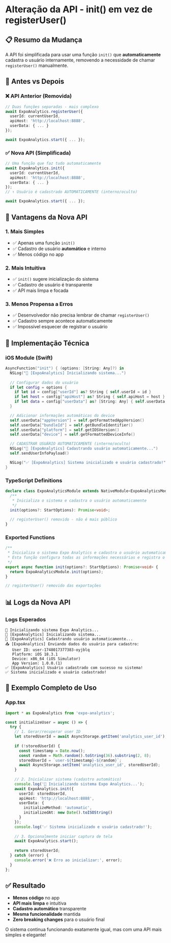 # Alteração da API - init() em vez de registerUser()

## 📋 Resumo da Mudança

A API foi simplificada para usar uma função `init()` que **automaticamente** cadastra o usuário internamente, removendo a necessidade de chamar `registerUser()` manualmente.

## 🔄 Antes vs Depois

### ❌ API Anterior (Removida)
```typescript
// Duas funções separadas - mais complexo
await ExpoAnalytics.registerUser({
  userId: currentUserId,
  apiHost: 'http://localhost:8888',
  userData: { ... }
});

await ExpoAnalytics.start({ ... });
```

### ✅ Nova API (Simplificada)
```typescript
// Uma função que faz tudo automaticamente
await ExpoAnalytics.init({
  userId: currentUserId,
  apiHost: 'http://localhost:8888',
  userData: { ... }
});
// ↑ Usuário é cadastrado AUTOMATICAMENTE (interno/oculto)

await ExpoAnalytics.start({ ... });
```

## 🎯 Vantagens da Nova API

### 1. **Mais Simples**
- ✅ Apenas uma função `init()` 
- ✅ Cadastro de usuário **automático** e interno
- ✅ Menos código no app

### 2. **Mais Intuitiva**
- ✅ `init()` sugere inicialização do sistema
- ✅ Cadastro de usuário é transparente
- ✅ API mais limpa e focada

### 3. **Menos Propensa a Erros**
- ✅ Desenvolvedor não precisa lembrar de chamar `registerUser()`
- ✅ Cadastro sempre acontece automaticamente
- ✅ Impossível esquecer de registrar o usuário

## 🔧 Implementação Técnica

### iOS Module (Swift)
```swift
AsyncFunction("init") { (options: [String: Any]?) in
  NSLog("🚀 [ExpoAnalytics] Inicializando sistema...")
  
  // Configurar dados do usuário
  if let config = options {
    if let id = config["userId"] as? String { self.userId = id }
    if let host = config["apiHost"] as? String { self.apiHost = host }
    if let data = config["userData"] as? [String: Any] { self.userData = data }
  }

  // Adicionar informações automáticas do device
  self.userData["appVersion"] = self.getFormattedAppVersion()
  self.userData["bundleId"] = self.getBundleIdentifier()
  self.userData["platform"] = self.getIOSVersion()
  self.userData["device"] = self.getFormattedDeviceInfo()

  // CADASTRAR USUÁRIO AUTOMATICAMENTE (interno/oculto)
  NSLog("👤 [ExpoAnalytics] Cadastrando usuário automaticamente...")
  self.sendUserInfoPayload()

  NSLog("✅ [ExpoAnalytics] Sistema inicializado e usuário cadastrado!")
}
```

### TypeScript Definitions
```typescript
declare class ExpoAnalyticsModule extends NativeModule<ExpoAnalyticsModuleEvents> {
  /**
   * Inicializa o sistema e cadastra o usuário automaticamente
   */
  init(options?: StartOptions): Promise<void>;
  
  // registerUser() removido - não é mais público
}
```

### Exported Functions
```typescript
/**
 * Inicializa o sistema Expo Analytics e cadastra o usuário automaticamente
 * Esta função configura todas as informações necessárias e registra o usuário internamente
 */
export async function init(options?: StartOptions): Promise<void> {
  return ExpoAnalyticsModule.init(options);
}

// registerUser() removido das exportações
```

## 📊 Logs da Nova API

### Logs Esperados
```
🚀 Inicializando sistema Expo Analytics...
🚀 [ExpoAnalytics] Inicializando sistema...
👤 [ExpoAnalytics] Cadastrando usuário automaticamente...
📤 [ExpoAnalytics] Enviando dados do usuário para cadastro:
   User ID: user-1748017377383-oyjblq
   Platform: iOS 18.3.1
   Device: x86_64 (iOS Simulator)
   App Version: 1.0.0.(1)
✅ [ExpoAnalytics] Usuário cadastrado com sucesso no sistema!
✅ Sistema inicializado e usuário cadastrado!
```

## 🎨 Exemplo Completo de Uso

### App.tsx
```typescript
import * as ExpoAnalytics from 'expo-analytics';

const initializeUser = async () => {
  try {
    // 1. Gerar/recuperar user ID
    let storedUserId = await AsyncStorage.getItem('analytics_user_id');
    
    if (!storedUserId) {
      const timestamp = Date.now();
      const random = Math.random().toString(36).substring(2, 8);
      storedUserId = `user-${timestamp}-${random}`;
      await AsyncStorage.setItem('analytics_user_id', storedUserId);
    }
    
    // 2. Inicializar sistema (cadastro automático)
    console.log('🚀 Inicializando sistema Expo Analytics...');
    await ExpoAnalytics.init({
      userId: storedUserId,
      apiHost: 'http://localhost:8888',
      userData: {
        initializeMethod: 'automatic',
        initializedAt: new Date().toISOString()
      }
    });
    console.log('✅ Sistema inicializado e usuário cadastrado!');
    
    // 3. Opcionalmente iniciar captura de tela
    await ExpoAnalytics.start();
    
    return storedUserId;
  } catch (error) {
    console.error('❌ Erro ao inicializar:', error);
  }
};
```

## ✅ Resultado

- **Menos código** no app
- **API mais limpa** e intuitiva
- **Cadastro automático** transparente
- **Mesma funcionalidade** mantida
- **Zero breaking changes** para o usuário final

O sistema continua funcionando exatamente igual, mas com uma API mais simples e elegante! 